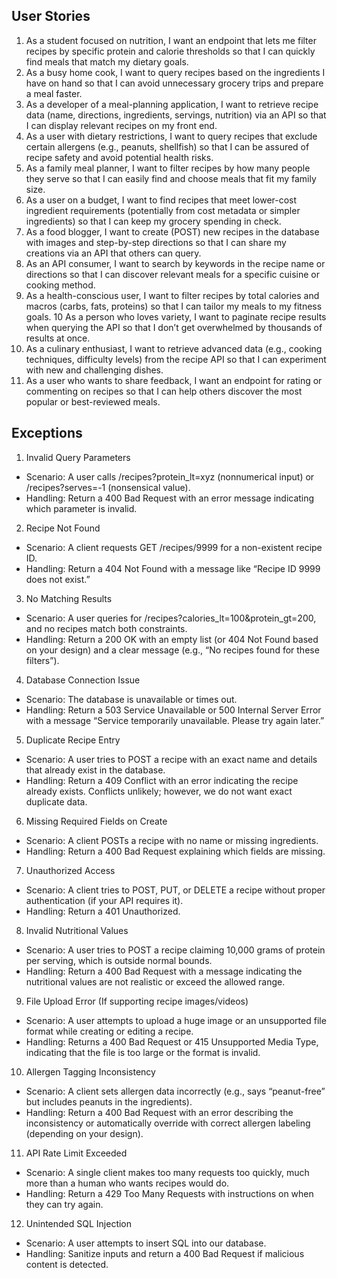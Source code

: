 ## User Stories
1. As a student focused on nutrition, I want an endpoint that lets me filter recipes by specific protein and calorie thresholds so that I can quickly find meals that match my dietary goals.
2. As a busy home cook, I want to query recipes based on the ingredients I have on hand so that I can avoid unnecessary grocery trips and prepare a meal faster.
3. As a developer of a meal-planning application, I want to retrieve recipe data (name, directions, ingredients, servings, nutrition) via an API so that I can display relevant recipes on my front end.
4. As a user with dietary restrictions, I want to query recipes that exclude certain allergens (e.g., peanuts, shellfish) so that I can be assured of recipe safety and avoid potential health risks.
5. As a family meal planner, I want to filter recipes by how many people they serve so that I can easily find and choose meals that fit my family size.
6. As a user on a budget, I want to find recipes that meet lower-cost ingredient requirements (potentially from cost metadata or simpler ingredients) so that I can keep my grocery spending in check.
7. As a food blogger, I want to create (POST) new recipes in the database with images and step-by-step directions so that I can share my creations via an API that others can query.
8. As an API consumer, I want to search by keywords in the recipe name or directions so that I can discover relevant meals for a specific cuisine or cooking method.
9. As a health-conscious user, I want to filter recipes by total calories and macros (carbs, fats, proteins) so that I can tailor my meals to my fitness goals.
10 As a person who loves variety, I want to paginate recipe results when querying the API so that I don’t get overwhelmed by thousands of results at once.
11. As a culinary enthusiast, I want to retrieve advanced data (e.g., cooking techniques, difficulty levels) from the recipe API so that I can experiment with new and challenging dishes.
12. As a user who wants to share feedback, I want an endpoint for rating or commenting on recipes so that I can help others discover the most popular or best-reviewed meals.

## Exceptions
1. Invalid Query Parameters
- Scenario: A user calls /recipes?protein_lt=xyz (nonnumerical input) or /recipes?serves=-1 (nonsensical value).
- Handling: Return a 400 Bad Request with an error message indicating which parameter is invalid.
2. Recipe Not Found
- Scenario: A client requests GET /recipes/9999 for a non-existent recipe ID.
- Handling: Return a 404 Not Found with a message like “Recipe ID 9999 does not exist.”
3. No Matching Results
- Scenario: A user queries for /recipes?calories_lt=100&protein_gt=200, and no recipes match both constraints.
- Handling: Return a 200 OK with an empty list (or 404 Not Found based on your design) and a clear message (e.g., “No recipes found for these filters”).
4. Database Connection Issue
- Scenario: The database is unavailable or times out.
- Handling: Return a 503 Service Unavailable or 500 Internal Server Error with a message “Service temporarily unavailable. Please try again later.”
5. Duplicate Recipe Entry
- Scenario: A user tries to POST a recipe with an exact name and details that already exist in the database.
- Handling: Return a 409 Conflict with an error indicating the recipe already exists. Conflicts unlikely; however, we do not want exact duplicate data.
6. Missing Required Fields on Create
- Scenario: A client POSTs a recipe with no name or missing ingredients.
- Handling: Return a 400 Bad Request explaining which fields are missing.
7. Unauthorized Access
- Scenario: A client tries to POST, PUT, or DELETE a recipe without proper authentication (if your API requires it).
- Handling: Return a 401 Unauthorized.
8. Invalid Nutritional Values
- Scenario: A user tries to POST a recipe claiming 10,000 grams of protein per serving, which is outside normal bounds.
- Handling: Return a 400 Bad Request with a message indicating the nutritional values are not realistic or exceed the allowed range.
9. File Upload Error (If supporting recipe images/videos)
- Scenario: A user attempts to upload a huge image or an unsupported file format while creating or editing a recipe.
- Handling: Returns a 400 Bad Request or 415 Unsupported Media Type, indicating that the file is too large or the format is invalid.
10. Allergen Tagging Inconsistency
- Scenario: A client sets allergen data incorrectly (e.g., says “peanut-free” but includes peanuts in the ingredients).
- Handling: Return a 400 Bad Request with an error describing the inconsistency or automatically override with correct allergen labeling (depending on your design).
11. API Rate Limit Exceeded
- Scenario: A single client makes too many requests too quickly, much more than a human who wants recipes would do.
- Handling: Return a 429 Too Many Requests with instructions on when they can try again.
12. Unintended SQL Injection
- Scenario: A user attempts to insert SQL into our database.
- Handling: Sanitize inputs and return a 400 Bad Request if malicious content is detected.